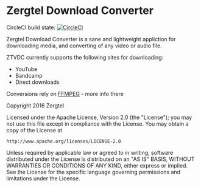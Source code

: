 # Zergtel Download Converter

CircleCI build state:
[![CircleCI](https://circleci.com/gh/kronicmage/ZTVDC.svg?style=svg)](https://circleci.com/gh/kronicmage/ZTVDC)

Zergtel Download Converter is a sane and lightweight appliction for downloading media, and converting of any video or audio file.

ZTVDC currently supports the following sites for downloading:
* YouTube
* Bandcamp
* Direct downloads

Conversions rely on [FFMPEG](https://ffmpeg.org/) - more info there

Copyright 2016 Zergtel

Licensed under the Apache License, Version 2.0 (the "License");
you may not use this file except in compliance with the License.
You may obtain a copy of the License at

    http://www.apache.org/licenses/LICENSE-2.0

Unless required by applicable law or agreed to in writing, software
distributed under the License is distributed on an "AS IS" BASIS,
WITHOUT WARRANTIES OR CONDITIONS OF ANY KIND, either express or implied.
See the License for the specific language governing permissions and
limitations under the License.
